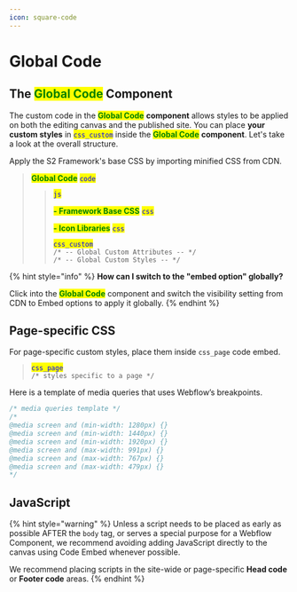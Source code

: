 ```yaml
---
icon: square-code
---
```


# Global Code

## The <mark style="color:green;">Global Code</mark> Component

The custom code in the <mark style="color:green;">**Global Code**</mark> **component** allows styles to be applied on both the editing canvas and the published site. You can place **your custom styles** in <mark style="color:blue;">`css_custom`</mark> inside the <mark style="color:green;">**Global Code**</mark> **component**. Let's take a look at the overall structure.

Apply the S2 Framework's base CSS by importing minified CSS from CDN.

> <mark style="color:green;">**Global Code**</mark> <mark style="color:blue;">`code`</mark>
>
> > <mark style="color:blue;">`js`</mark>
> >
> > <mark style="color:green;">**- Framework Base CSS**</mark> <mark style="color:blue;">`css`</mark>
> >
> > <mark style="color:green;">**- Icon Libraries**</mark> <mark style="color:blue;">`css`</mark>
> >
> > <mark style="color:blue;">`css_custom`</mark>\
> > `/* -- Global Custom Attributes -- */`\
> > `/* -- Global Custom Styles -- */`

{% hint style="info" %}
**How can I switch to the "embed option" globally?**

Click into the <mark style="color:green;">**Global Code**</mark> component and switch the visibility setting from CDN to Embed options to apply it globally.
{% endhint %}



## Page-specific CSS

For page-specific custom styles, place them inside `css_page` code embed.

> <mark style="color:blue;">`css_page`</mark>\
> `/* styles specific to a page */`

Here is a template of media queries that uses Webflow’s breakpoints.

```css
/* media queries template */
/*
@media screen and (min-width: 1280px) {}
@media screen and (min-width: 1440px) {}
@media screen and (min-width: 1920px) {}
@media screen and (max-width: 991px) {}
@media screen and (max-width: 767px) {}
@media screen and (max-width: 479px) {}
*/
```



## JavaScript

{% hint style="warning" %}
Unless a script needs to be placed as early as possible AFTER the `body` tag, or serves a special purpose for a Webflow Component, we recommend avoiding adding JavaScript directly to the canvas using Code Embed whenever possible.

We recommend placing scripts in the site-wide or page-specific **Head code** or **Footer code** areas.
{% endhint %}



